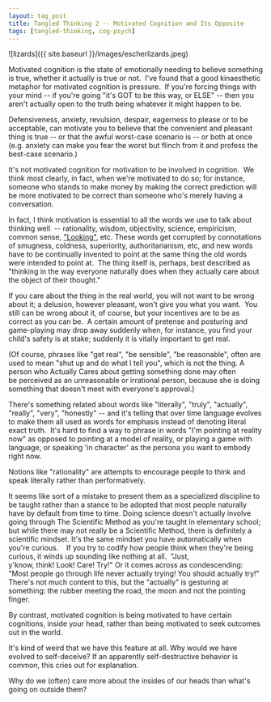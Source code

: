 ```yaml
---
layout: tag_post
title: Tangled Thinking 2 -- Motivated Cognition and Its Opposite
tags: [tangled-thinking, cog-psych]
---
```


![lizards]({{ site.baseurl }}/images/escherlizards.jpeg)

Motivated cognition is the state of emotionally needing to believe something is true, whether it actually is true or not. 
I've found that a good kinaesthetic metaphor for motivated cognition is pressure.  If you're forcing things with your mind -- if you're going "it's GOT to be this way, or ELSE" -- then you aren't actually open to the truth being whatever it might happen to be.  

Defensiveness, anxiety, revulsion, despair, eagerness to please or to be acceptable, can motivate you to believe that the convenient and pleasant thing is true -- or that the awful worst-case scenario is -- or both at once (e.g. anxiety can make you fear the worst but flinch from it and profess the best-case scenario.)

It's not motivated cognition for motivation to be involved in cognition.  We think most clearly, in fact, when we're motivated to do so; for instance, someone who stands to make money by making the correct prediction will be more motivated to be correct than someone who's merely having a conversation.  

In fact, I think motivation is essential to all the words we use to talk about thinking well  -- rationality, wisdom, objectivity, science, empiricism, common sense, ["Looking"][kensho], etc. These words get corrupted by connotations of smugness, coldness, superiority, authoritarianism, etc, and new words have to be continually invented to point at the same thing the old words were intended to point at.  The thing itself is, perhaps, best described as "thinking in the way everyone naturally does when they actually care about the object of their thought."  

If you care about the thing in the real world, you will not want to be wrong about it; a delusion, however pleasant, won't give you what you want.  You still can be wrong about it, of course, but your incentives are to be as correct as you can be.  A certain amount of pretense and posturing and game-playing may drop away suddenly when, for instance, you find your child's safety is at stake; suddenly it is vitally important to get real.

(Of course, phrases like "get real", "be sensible", "be reasonable", often are used to mean "shut up and do what I tell you", which is not the thing. A person who Actually Cares about getting something done may often be perceived as an unreasonable or irrational person, because she is doing something that doesn't meet with everyone's approval.)

There's something related about words like "literally", "truly", "actually", "really", "very", "honestly" -- and it's telling that over time language evolves to make them all used as words for emphasis instead of denoting literal exact truth.  It's hard to find a way to phrase in words "I'm pointing at reality now" as opposed to pointing at a model of reality, or playing a game with language, or speaking 'in character' as the persona you want to embody right now.  

Notions like "rationality" are attempts to encourage people to think and speak literally rather than performatively.

It seems like sort of a mistake to present them as a specialized discipline to be taught rather than a stance to be adopted that most people naturally have by default from time to time. Doing science doesn't actually involve going through The Scientific Method as you're taught in elementary school; but while there may not really be a Scientific Method, there is definitely a scientific mindset. It's the same mindset you have automatically when you're curious. 
 
If you try to codify how people think when they're being curious, it winds up sounding like nothing at all.  "Just, y'know, think! Look! Care! Try!"
Or it comes across as condescending: "Most people go through life never actually trying! You should actually try!" There's not much content to this, but the "actually" is gesturing at something: the rubber meeting the road, the moon and not the pointing finger. 

By contrast, motivated cognition is being motivated to have certain cognitions, inside your head, rather than being motivated to seek outcomes out in the world.

It's kind of weird that we have this feature at all. Why would we have evolved to self-deceive? If an apparently self-destructive behavior is common, this cries out for explanation.

Why do we (often) care more about the insides of our heads than what's going on outside them?


[kensho]: https://www.lesswrong.com/posts/tMhEv28KJYWsu6Wdo/kensh